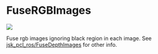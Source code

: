 # FuseRGBImages

![](images/fuse_rgb_images.jpg)

Fuse rgb images ignoring black region in each image.
See [jsk_pcl_ros/FuseDepthImages](./fuse_depth_images.md) for other info.
